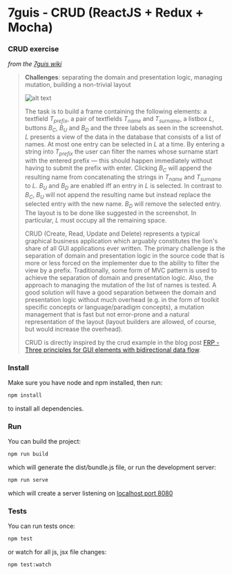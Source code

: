 # 7guis - CRUD (ReactJS + Redux + Mocha)

### CRUD exercise
_from the [7guis wiki](https://github.com/eugenkiss/7guis/wiki#crud)_

> **Challenges**: separating the domain and presentation logic, managing mutation, building a non-trivial layout
> 
> ![alt text](https://raw.githubusercontent.com/wiki/eugenkiss/7guis/images/crud.png)
> 
> The task is to build a frame containing the following elements: a textfield *T<sub>prefix</sub>*, a pair of textfields *T<sub>name</sub>* and *T<sub>surname</sub>*, a listbox *L*, buttons *B<sub>C</sub>*, *B<sub>U</sub>* and *B<sub>D</sub>* and the three labels as seen in the screenshot. *L* presents a view of the data in the database that consists of a list of names. At most one entry can be selected in *L* at a time. By entering a string into *T<sub>prefix</sub>* the user can filter the names whose surname start with the entered prefix — this should happen immediately without having to submit the prefix with enter. Clicking *B<sub>C</sub>* will append the resulting name from concatenating the strings in *T<sub>name</sub>* and *T<sub>surname</sub>* to *L*. *B<sub>U</sub>* and *B<sub>D</sub>* are enabled iff an entry in *L* is selected. In contrast to *B<sub>C</sub>*, *B<sub>U</sub>* will not append the resulting name but instead replace the selected entry with the new name. *B<sub>D</sub>* will remove the selected entry. The layout is to be done like suggested in the screenshot. In particular, *L* must occupy all the remaining space.
> 
> CRUD (Create, Read, Update and Delete) represents a typical graphical business application which arguably constitutes the lion's share of all GUI applications ever written. The primary challenge is the separation of domain and presentation logic in the source code that is more or less forced on the implementer due to the ability to filter the view by a prefix. Traditionally, some form of MVC pattern is used to achieve the separation of domain and presentation logic. Also, the approach to managing the mutation of the list of names is tested. A good solution will have a good separation between the domain and presentation logic without much overhead (e.g. in the form of toolkit specific concepts or language/paradigm concepts), a mutation management that is fast but not error-prone and a natural representation of the layout (layout builders are allowed, of course, but would increase the overhead).
> 
> CRUD is directly inspired by the crud example in the blog post [FRP - Three principles for GUI elements with bidirectional data flow](http://apfelmus.nfshost.com/blog/2012/03/29-frp-three-principles-bidirectional-gui.html).


### Install
Make sure you have node and npm installed, then run:

```bash
npm install
```

to install all dependencies.

### Run
You can build the project:

```bash
npm run build
```

which will generate the dist/bundle.js file, 
or run the development server:

```bash
npm run serve
```

which will create a server listening on [localhost port 8080](http://localhost:8080)

### Tests
You can run tests once:

```bash
npm test
```

or watch for all js, jsx file changes:

```bash
npm test:watch
```
